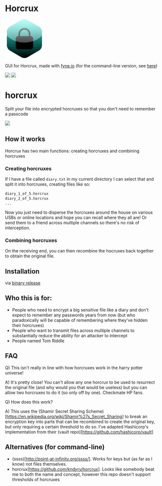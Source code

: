 # Horcrux
![](/Icon.png)

GUI for Horcrux, made with [fyne.io](https://fyne.io/) (for the command-line version, see [here](https://github.com/jesseduffield/horcrux))

![](https://i.imgur.com/SsKn6Ap.png)
![](https://i.imgur.com/zKaInY1.png)

# horcrux

Split your file into encrypted horcruxes so that you don't need to remember a passcode

![](https://i.imgur.com/TijN4YP.png)


## How it works

Horcrux has two main functions: creating horcruxes and combining horcruxes

### Creating horcruxes

If I have a file called `diary.txt` in my current directory I can select that and split it into horcruxes, creating files like so:

```
diary_1_of_5.horcrux
diary_2_of_5.horcrux
...
```
Now you just need to disperse the horcruxes around the house on various USBs or online locations and hope you can recall where they all are! Or send them to a friend across multiple channels so there's no risk of interception.

### Combining horcruxes

On the receiving end, you can then recombine the hocruxes back together to obtain the original file.

## Installation

via [binary release](https://github.com/jesseduffield/horcrux-ui/releases)

## Who this is for:
* People who need to encrypt a big sensitive file like a diary and don't expect to remember any passwords years from now (but who paradoxically will be capable of remembering where they've hidden their horcruxes)
* People who want to transmit files across multiple channels to substantially reduce the ability for an attacker to intercept
* People named Tom Riddle

## FAQ
Q) This isn't really in line with how horcruxes work in the harry potter universe!

A) It's pretty close! You can't allow any one horcrux to be used to resurrect the original file (and why would you that would be useless) but you can allow two horcruxes to do it (so only off by one). Checkmate HP fans.

Q) How does this work?

A) This uses the (Shamir Secret Sharing Scheme)[https://en.wikipedia.org/wiki/Shamir%27s_Secret_Sharing] to break an encryption key into parts that can be recombined to create the original key, but only requiring a certain threshold to do so. I've adapted Hashicorp's implementation from their (vault repo)[https://github.com/hashicorp/vault]

## Alternatives (for command-line)

* (ssss)[http://point-at-infinity.org/ssss/]. Works for keys but (as far as I know) not files themselves.
* horcrux[https://github.com/kndyry/horcrux]. Looks like somebody beat me to both the name and concept, however this repo doesn't support thresholds of horcruxes
